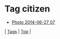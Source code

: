 <!--
title: Tag citizen
date: 2020-06-28T15:26:59.679Z
tags:
-->
# Tag citizen

 * [Photo 2014-06-27 07](90041623104.md)

| [Tags](tags.md) | [Top](index.md) |
